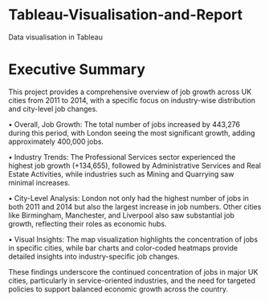# Tableau-Visualisation-and-Report
Data visualisation in Tableau 


# Executive Summary

This project provides a comprehensive overview of job growth across UK cities from 2011 to 2014, with a specific focus on industry-wise distribution and city-level job changes.

•	Overall, Job Growth: The total number of jobs increased by 443,276 during this period, with London seeing the most significant growth, adding approximately 400,000 jobs.

•	Industry Trends: The Professional Services sector experienced the highest job growth (+134,655), followed by Administrative Services and Real Estate Activities, while industries such as Mining and Quarrying saw minimal increases.

•	City-Level Analysis: London not only had the highest number of jobs in both 2011 and 2014 but also the largest increase in job numbers. Other cities like Birmingham, Manchester, and Liverpool also saw substantial job growth, reflecting their roles as economic hubs.

•	Visual Insights: The map visualization highlights the concentration of jobs in specific cities, while bar charts and color-coded heatmaps provide detailed insights into industry-specific job changes.

These findings underscore the continued concentration of jobs in major UK cities, particularly in service-oriented industries, and the need for targeted policies to support balanced economic growth across the country.
